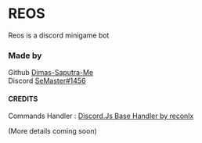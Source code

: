# REOS
Reos is a discord minigame bot

### Made by
Github [Dimas-Saputra-Me](https://github.com/Dimas-Saputra-Me) </br>
Discord [SeMaster#1456](https://github.com/Dimas-Saputra-Me)

#### CREDITS
Commands Handler : [Discord.Js Base Handler by reconlx](https://github.com/reconlx/djs-base-handler)

(More details coming soon)
